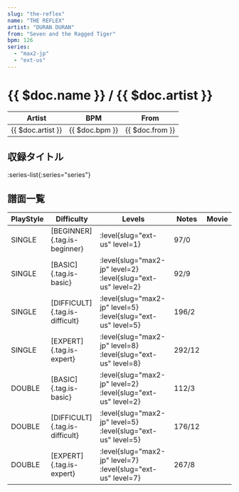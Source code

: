 ```yaml
---
slug: "the-reflex"
name: "THE REFLEX"
artist: "DURAN DURAN"
from: "Seven and the Ragged Tiger"
bpm: 126
series:
  - "max2-jp"
  - "ext-us"
---
```


# {{ $doc.name }} / {{ $doc.artist }}

|Artist|BPM|From|
|------|---|----|
|{{ $doc.artist }}|{{ $doc.bpm }}|{{ $doc.from }}|

## 収録タイトル

:series-list{:series="series"}

## 譜面一覧

|PlayStyle|Difficulty|Levels|Notes|Movie|
|---------|----------|------|-----|-----|
|SINGLE|[BEGINNER]{.tag.is-beginner}|<div class="field is-grouped is-grouped-multiline">:level{slug="ext-us" level=1}</div>|97/0||
|SINGLE|[BASIC]{.tag.is-basic}|<div class="field is-grouped is-grouped-multiline">:level{slug="max2-jp" level=2} :level{slug="ext-us" level=2}</div>|92/9||
|SINGLE|[DIFFICULT]{.tag.is-difficult}|<div class="field is-grouped is-grouped-multiline">:level{slug="max2-jp" level=5} :level{slug="ext-us" level=5}</div>|196/2||
|SINGLE|[EXPERT]{.tag.is-expert}|<div class="field is-grouped is-grouped-multiline">:level{slug="max2-jp" level=8} :level{slug="ext-us" level=8}</div>|292/12||
|DOUBLE|[BASIC]{.tag.is-basic}|<div class="field is-grouped is-grouped-multiline">:level{slug="max2-jp" level=2} :level{slug="ext-us" level=2}</div>|112/3||
|DOUBLE|[DIFFICULT]{.tag.is-difficult}|<div class="field is-grouped is-grouped-multiline">:level{slug="max2-jp" level=5} :level{slug="ext-us" level=5}</div>|176/12||
|DOUBLE|[EXPERT]{.tag.is-expert}|<div class="field is-grouped is-grouped-multiline">:level{slug="max2-jp" level=7} :level{slug="ext-us" level=7}</div>|267/8||
